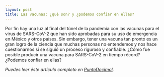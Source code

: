 ```yaml
---
layout: post
title: Las vacunas: ¿qué son? y ¿podemos confiar en ellas?
---
```


Por fin hay una luz al final del túnel de la pandemia con las vacunas para el virus de SARS-CoV-2 que han sido aprobadas para su uso de emergencia en México y otros países. Sin embargo, tener una vacuna tan pronto es un gran logro de la ciencia que muchas personas no entendemos y nos hace cuestionarnos si se siguió un proceso riguroso y confiable. ¿Cómo fue posible producir una vacuna para SARS-CoV-2 en tiempo récord? ¿Podemos confiar en ellas? 

<em>Puedes leer éste artículo completo en [PuntoDecimal](https://puntodecimal.mx/ciencia/las-vacunas-que-son-y-podemos-confiar-en-ellas).</em>
